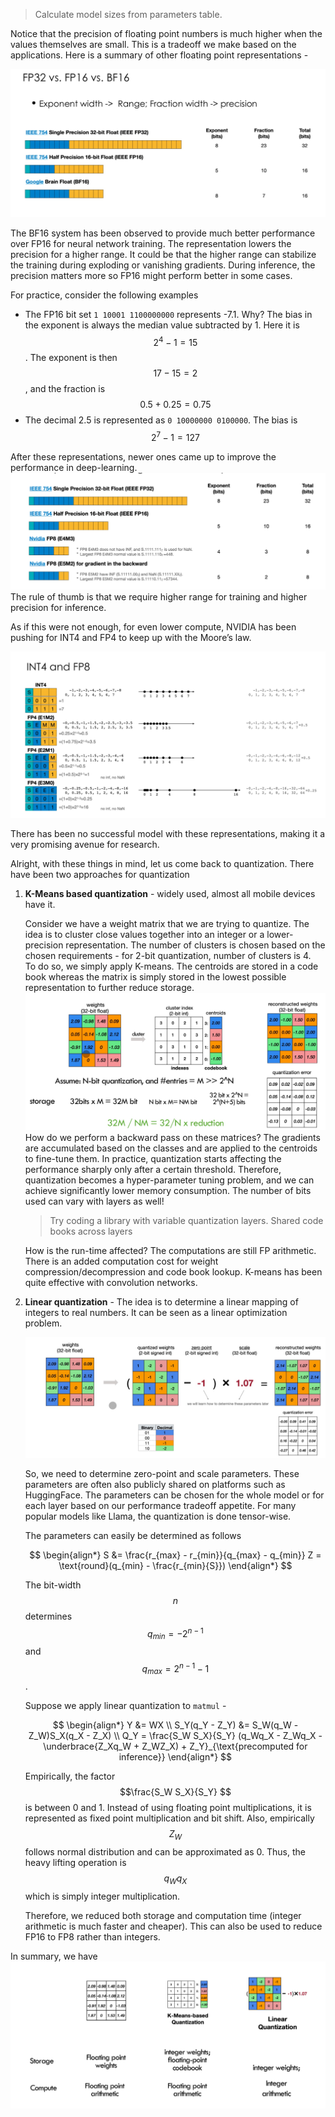 > Calculate model sizes from parameters table.

Notice that the precision of floating point numbers is much higher when the values themselves are small. This is a tradeoff we make based on the applications. Here is a summary of other floating point representations - 

![](/assets/img/2025-01-06-data-systems-for-ml/17387241256605.jpg)

The BF16 system has been observed to provide much better performance over FP16 for neural network training. The representation lowers the precision for a higher range. It could be that the higher range can stabilize the training during exploding or vanishing gradients. During inference, the precision matters more so FP16 might perform better in some cases.

For practice, consider the following examples
- The FP16 bit set `1 10001 1100000000` represents -7.1. Why? The bias in the exponent is always the median value subtracted by 1. Here it is $$2^4 - 1 = 15$$. The exponent is then $$17 - 15 = 2$$, and the fraction is $$0.5 + 0.25 = 0.75$$
- The decimal 2.5 is represented as `0 10000000 0100000`. The bias is $$2^7 - 1 = 127$$


After these representations, newer ones came up to improve the performance in deep-learning. 
![](/assets/img/2025-01-06-data-systems-for-ml/17387248528126.jpg)
The rule of thumb is that we require higher range for training and higher precision for inference. 

As if this were not enough, for even lower compute, NVIDIA has been pushing for INT4 and FP4 to keep up with the Moore’s law. 

![](/assets/img/2025-01-06-data-systems-for-ml/17387250679255.jpg)

There has been no successful model with these representations, making it a very promising avenue for research.

Alright, with these things in mind, let us come back to quantization. There have been two approaches for quantization
1. **K-Means based quantization** - widely used, almost all mobile devices have it. 
    
    Consider we have a weight matrix that we are trying to quantize. The idea is to cluster close values together into an integer or a lower-precision representation. The number of clusters is chosen based on the chosen requirements - for 2-bit quantization, number of clusters is 4.  
    To do so, we simply apply K-means. The centroids are stored in a code book whereas the matrix is simply stored in the lowest possible representation to further reduce storage. 
    ![](/assets/img/2025-01-06-data-systems-for-ml/17387254097673.jpg)
    How do we perform a backward pass on these matrices? The gradients are accumulated based on the classes and are applied to the centroids to fine-tune them. 
    In practice, quantization starts affecting the performance sharply only after a certain threshold. Therefore, quantization becomes a hyper-parameter tuning problem, and we can achieve significantly lower memory consumption.
    The number of bits used can vary with layers as well! 
    > Try coding a library with variable quantization layers. Shared code books across layers
    
    How is the run-time affected? The computations are still FP arithmetic. There is an added computation cost for weight compression/decompression and code book lookup. K-means has been quite effective with convolution networks.
    
2. **Linear quantization** - The idea is to determine a linear mapping of integers to real numbers. It can be seen as a linear optimization problem.
    
    ![](/assets/img/2025-01-06-data-systems-for-ml/17387262709675.jpg)

    So, we need to determine zero-point and scale parameters. These parameters are often also publicly shared on platforms such as HuggingFace. The parameters can be chosen for the whole model or for each layer based on our performance tradeoff appetite. For many popular models like Llama, the quantization is done tensor-wise.
    
   The parameters can easily be determined as follows
   
   $$
    \begin{align*}
        S &= \frac{r_{max} - r_{min}}{q_{max} - q_{min}}
        Z = \text{round}(q_{min} - \frac{r_{min}{S}})
    \end{align*}
   $$
   
   The bit-width $$n$$ determines $$q_{min} = -2^{n -1}$$ and $$q_{max} = 2^{n - 1} - 1$$. 
   
   
   Suppose we apply linear quantization to `matmul` - 
   
   $$
    \begin{align*}
        Y &= WX \\
        S_Y(q_Y - Z_Y) &= S_W(q_W - Z_W)S_X(q_X - Z_X) \\
        Q_Y = \frac{S_W S_X}{S_Y} (q_Wq_X - Z_Wq_X - \underbrace{Z_Xq_W + Z_WZ_X) + Z_Y}_{\text{precomputed for inference}}
    \end{align*}
   $$
   
   Empirically, the factor $$\frac{S_W S_X}{S_Y} $$ is between 0 and 1. Instead of using floating point multiplications, it is represented as fixed point multiplication and bit shift. Also, empirically $$Z_W$$ follows normal distribution and can be approximated as 0. Thus, the heavy lifting operation is $$q_Wq_X$$ which is simply integer multiplication. 
   
   Therefore, we reduced both storage and computation time (integer arithmetic is much faster and cheaper). This can also be used to reduce FP16 to FP8 rather than integers. 
   
In summary, we have
![](/assets/img/2025-01-06-data-systems-for-ml/17387273312564.jpg)
